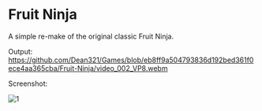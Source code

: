 # Fruit Ninja

A simple re-make of the original classic Fruit Ninja.

Output:
https://github.com/Dean321/Games/blob/eb8ff9a504793836d192bed361f0ece4aa365cba/Fruit-Ninja/video_002_VP8.webm

Screenshot:

![1](https://user-images.githubusercontent.com/17800800/154851595-7d222bd9-928f-4dd2-8b88-8f2963fd7212.png)
